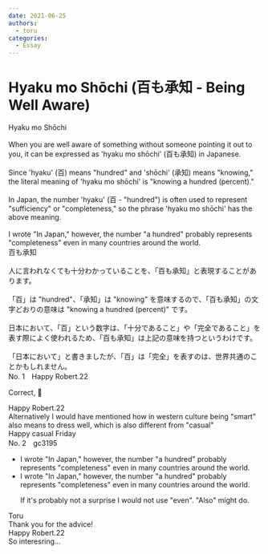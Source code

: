 ```yaml
---
date: 2021-06-25
authors:
  - toru
categories:
  - Essay
---
```


<h1 id="subject_show">Hyaku mo Shōchi (百も承知 - Being Well Aware)</h1>
<div class="date" hidden>Jun 25, 2021 17:18</div>
<div id="post"><div id="body_show_ori">
Hyaku mo Shōchi<br/><br/>When you are well aware of something without someone pointing it out to you, it can be expressed as 'hyaku mo shōchi' (百も承知) in Japanese.<br/><br/>Since 'hyaku' (百) means "hundred" and 'shōchi' (承知) means "knowing," the literal meaning of 'hyaku mo shōchi' is "knowing a hundred (percent)."<br/><br/>In Japan, the number 'hyaku' (百 - "hundred") is often used to represent "sufficiency" or "completeness," so the phrase 'hyaku mo shōchi' has the above meaning.<br/><br/>I wrote "In Japan," however, the number "a hundred" probably represents "completeness" even in many countries around the world.
</div></div>

<!-- more -->

<div id="post_ja"><div id="body_show_mo">
百も承知<br/><br/>人に言われなくても十分わかっていることを、「百も承知」と表現することがあります。<br/><br/>「百」は "hundred"、「承知」は "knowing" を意味するので、「百も承知」の文字どおりの意味は "knowing a hundred (percent)" です。<br/><br/>日本において、「百」という数字は、「十分であること」や「完全であること」を表す際によく使われるため、「百も承知」は上記の意味を持つというわけです。<br/><br/>「日本において」と書きましたが、「百」は「完全」を表すのは、世界共通のことかもしれません。
</div></div>
<div id="block"><div class="first_name"> No. 1　<span class="just_name">Happy Robert.22</span></div><div id="block2">
<p class="comment_small">
 Correct, 💯
</p>

</div><div class="name"><span class="just_name">Happy Robert.22</span><br>
Alternatively I would have mentioned how in western culture being "smart" also means to dress well, which is also different from "casual"<br/>Happy casual Friday
</div>
</div>
<div id="block"><div class="first_name"> No. 2　<span class="just_name">gc3195</span></div><div id="block2">
<ul class="correction_field">
<li class="incorrect">I wrote "In Japan," however, the number "a hundred" probably represents "completeness" even in many countries around the world.</li>
<li class="corrected correct">
I wrote "In Japan," however, the number "a hundred" probably represents "completeness" <span class="f_red">even</span> in many countries around the world.
<p class="correction_comment">If it's probably not a surprise I would not use "even". "Also" might do.</p>
</li>
</ul>
</div><div class="name"><span class="just_name">Toru</span><br>
Thank you for the advice!
</div>
<div class="name"><span class="just_name">Happy Robert.22</span><br>
So interesring...
</div>
</div>
